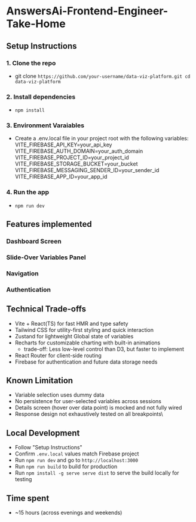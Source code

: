 # AnswersAi-Frontend-Engineer-Take-Home

## Setup Instructions

### 1. Clone the repo

- git clone `https://github.com/your-username/data-viz-platform.git
cd data-viz-platform`

### 2. Install dependencies

- `npm install`

### 3. Environment Varaiables

- Create a .env.local file in your project root with the following variables:
VITE_FIREBASE_API_KEY=your_api_key
VITE_FIREBASE_AUTH_DOMAIN=your_auth_domain
VITE_FIREBASE_PROJECT_ID=your_project_id
VITE_FIREBASE_STORAGE_BUCKET=your_bucket
VITE_FIREBASE_MESSAGING_SENDER_ID=your_sender_id
VITE_FIREBASE_APP_ID=your_app_id

### 4. Run the app

- `npm run dev`

## Features implemented

### Dashboard Screen

### Slide-Over Variables Panel

### Navigation

### Authentication

## Technical Trade-offs

- Vite + React(TS) for fast HMR and type safety
- Tailwind CSS for utility-first styling and quick interaction
- Zustand for lightweight Global state of variables
- Recharts for customizable charting with built-in animations
  - trade-off: Less low-level control than D3, but faster to implement
- React Router for client-side routing
- Firebase for authentication and future data storage needs

## Known Limitation

- Variable selection uses dummy data
- No persistence for user-selected variables across sessions
- Details screen (hover over data point) is mocked and not fully wired
- Response design not exhaustively tested on all breakpoints\

## Local Development

- Follow "Setup Instructions"
- Confirm `.env.local` values match Firebase project
- Run `npm run dev` and go to `http://localhost:3000`
- Run `npm run build` to build for production
- Run `npm install -g serve serve dist` to serve the build locally for testing

## Time spent

- ~15 hours (across evenings and weekends)
